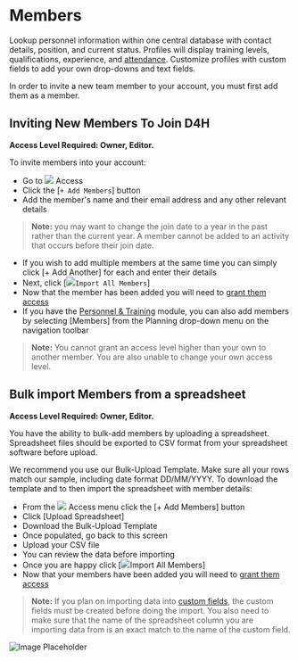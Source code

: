 # Members

Lookup personnel information within one central database with contact details, position, and current status. Profiles will display training levels, qualifications, experience, and [attendance](https://support.d4h.org/d4h-incident-reporting/members-attendance). Customize profiles with custom fields to add your own drop-downs and text fields.  
  
In order to invite a new team member to your account, you must first add them as a member.  


## Inviting New Members To Join D4H 

**Access Level Required: Owner, Editor.**  
  
To invite members into your account:  
  


* Go to ![](https://support.d4h.org/desk/file/10285715/image.png) Access 
* Click the \[`+ Add Members`\] button 
* Add the member's name and their email address and any other relevant details 

> **Note:** you may want to change the join date to a year in the past rather than the current year. A member cannot be added to an activity that occurs before their join date.

* If you wish to add multiple members at the same time you can simply click \[+ Add Another\] for each and enter their details 
* Next, click \[![](https://support.d4h.org/desk/file/10285471/image.png)`Import All Members`\] 
* Now that the member has been added you will need to [grant them access](granting-access-to-members.md) 
* If you have the [Personnel & Training](../getting-started.md) module, you can also add members by selecting \[Members\] from the Planning drop-down menu on the navigation toolbar 

> **Note:** You cannot grant an access level higher than your own to another member. You are also unable to change your own access level.

## Bulk import Members from a spreadsheet 

**Access Level Required: Owner, Editor.**  
  
You have the ability to bulk-add members by uploading a spreadsheet. Spreadsheet files should be exported to CSV format from your spreadsheet software before upload.  
  
We recommend you use our Bulk-Upload Template. Make sure all your rows match our sample, including date format DD/MM/YYYY. To download the template and to then import the spreadsheet with member details:  
  


* From the ![](https://support.d4h.org/desk/file/10285715/image.png) Access menu click the \[+ Add Members\] button 
* Click \[Upload Spreadsheet\] 
* Download the Bulk-Upload Template 
* Once populated, go back to this screen 
* Upload your CSV file 
* You can review the data before importing 
* Once you are happy click \[![](https://support.d4h.org/desk/file/10285471/image.png)Import All Members\] 
* Now that your members have been added you will need to [grant them access](https://support.d4h.org/d4h-incident-reporting/granting-access-to-members) 

> **Note:** If you plan on importing data into [custom fields](https://support.d4h.org/custom-fields3/custom-fields2), the custom fields must be created before doing the import. You also need to make sure that the name of the spreadsheet column you are importing data from is an exact match to the name of the custom field.

![Image Placeholder](https://support.d4h.org/desk/file/10315464/2020-07-16%20at%2011.32.gif)

